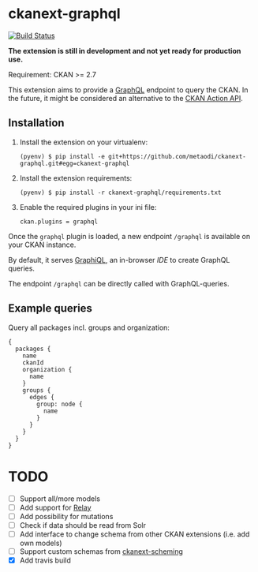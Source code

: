 # ckanext-graphql

[![Build Status](https://travis-ci.org/metaodi/ckanext-graphql.svg?branch=master)](https://travis-ci.org/metaodi/ckanext-graphql)

**The extension is still in development and not yet ready for production use.**

Requirement: CKAN >= 2.7

This extension aims to provide a [GraphQL](http://graphql.org/) endpoint to query the CKAN.
In the future, it might be considered an alternative to the [CKAN Action API](http://docs.ckan.org/en/latest/api/#action-api-reference).

## Installation

1.  Install the extension on your virtualenv:

        (pyenv) $ pip install -e git+https://github.com/metaodi/ckanext-graphql.git#egg=ckanext-graphql

1.  Install the extension requirements:

        (pyenv) $ pip install -r ckanext-graphql/requirements.txt

1.  Enable the required plugins in your ini file:

        ckan.plugins = graphql


Once the `graphql` plugin is loaded, a new endpoint `/graphql` is available on your CKAN instance.

By default, it serves [GraphiQL](https://github.com/graphql/graphiql), an in-browser _IDE_ to create GraphQL queries.

The endpoint `/graphql` can be directly called with GraphQL-queries.

## Example queries

Query all packages incl. groups and organization:

```
{
  packages {
    name
    ckanId
    organization {
      name
    }
    groups {
      edges {
        group: node {
          name
        }
      }
    }
  }
}
```

# TODO

- [ ] Support all/more models
- [ ] Add support for [Relay](https://facebook.github.io/relay/)
- [ ] Add possibility for mutations
- [ ] Check if data should be read from Solr
- [ ] Add interface to change schema from other CKAN extensions (i.e. add own models)
- [ ] Support custom schemas from [ckanext-scheming](https://github.com/ckan/ckanext-scheming)
- [x] Add travis build
